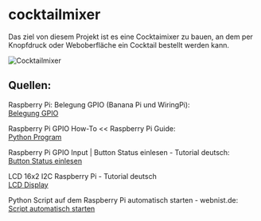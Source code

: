 # cocktailmixer

Das ziel von diesem Projekt ist es eine Cocktaimixer zu bauen, an dem per Knopfdruck oder Weboberfläche ein Cocktail bestellt werden kann.

![Cocktailmixer](https://drive.google.com/file/d/1Biz-BLFSi_tPJ0X5JwVjyudzPwptfK7q/view?usp=drivesdk)

## Quellen:
Raspberry Pi: Belegung GPIO (Banana Pi und WiringPi):  
[Belegung GPIO](https://www.elektronik-kompendium.de/sites/raspberry-pi/1907101.htm "Belegung GPIO")

Raspberry Pi GPIO How-To << Raspberry Pi Guide:  
[Python Program](http://raspberrypiguide.de/howtos/raspberry-pi-gpio-how-to/ "Python Program")

Raspberry Pi GPIO Input | Button Status einlesen - Tutorial deutsch:  
[Button Status einlesen](https://www.youtube.com/watch?v=myIJNmTcP1s "Button Einlesen")

LCD 16x2 I2C Raspberry Pi - Tutorial deutsch  
[LCD Display](https://www.youtube.com/watch?v=B0AQDOTUq2M "LCD Display")

Python Script auf dem Raspberry Pi automatisch starten - webnist.de:  
[Script automatisch starten](https://webnist.de/python-script-auf-dem-raspberry-pi-automatisch-starten/ "Skript automatisch starten")
